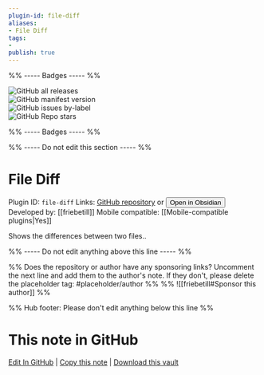 ```yaml
---
plugin-id: file-diff
aliases:
- File Diff
tags: 
- 
publish: true
---
```


%% ----- Badges ----- %%

![GitHub all releases](https://img.shields.io/github/downloads/friebetill/obsidian-file-diff/total?color=573E7A&logo=github&style=for-the-badge)   
![GitHub manifest version](https://img.shields.io/github/manifest-json/v/friebetill/obsidian-file-diff?color=573E7A&logo=github&style=for-the-badge)   
![GitHub issues by-label](https://img.shields.io/github/issues/friebetill/obsidian-file-diff/help%20wanted?color=573E7A&logo=github&style=for-the-badge)   
![GitHub Repo stars](https://img.shields.io/github/stars/friebetill/obsidian-file-diff?color=573E7A&logo=github&style=for-the-badge)

%% ----- Badges ----- %%

%% ----- Do not edit this section ----- %%

# File Diff

Plugin ID: `file-diff`
Links: [GitHub repository](https://github.com/friebetill/obsidian-file-diff) or [<button id=HH>Open in Obsidian</button>](obsidian://show-plugin?id=file-diff)
Developed by: [[friebetill]]
Mobile compatible: [[Mobile-compatible plugins|Yes]]

Shows the differences between two files..

%% ----- Do not edit anything above this line ----- %% 

%% Does the repository or author have any sponsoring links? Uncomment the next line and add them to the author's note. If they don't, please delete the placeholder tag: #placeholder/author %%
%% ![[friebetill#Sponsor this author]] %%

%% Hub footer: Please don't edit anything below this line %%

# This note in GitHub

<span class="git-footer">[Edit In GitHub](https://github.dev/obsidian-community/obsidian-hub/blob/main/02%20-%20Community%20Expansions/02.05%20All%20Community%20Expansions/Plugins/file-diff.md "git-hub-edit-note") | [Copy this note](https://raw.githubusercontent.com/obsidian-community/obsidian-hub/main/02%20-%20Community%20Expansions/02.05%20All%20Community%20Expansions/Plugins/file-diff.md "git-hub-copy-note") | [Download this vault](https://github.com/obsidian-community/obsidian-hub/archive/refs/heads/main.zip "git-hub-download-vault") </span>
